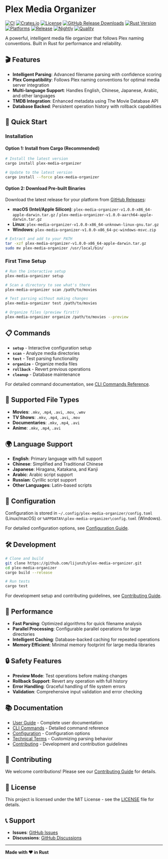 # Plex Media Organizer

[![CI](https://github.com/lijunzh/plex-media-organizer/workflows/CI/badge.svg)](https://github.com/lijunzh/plex-media-organizer/actions/workflows/ci.yml)
[![Crates.io](https://img.shields.io/crates/v/plex-media-organizer)](https://crates.io/crates/plex-media-organizer)
[![License](https://img.shields.io/github/license/lijunzh/plex-media-organizer)](https://github.com/lijunzh/plex-media-organizer/blob/main/LICENSE)
[![GitHub Release Downloads](https://img.shields.io/github/downloads/lijunzh/plex-media-organizer/latest/total)](https://github.com/lijunzh/plex-media-organizer/releases)
[![Rust Version](https://img.shields.io/badge/rust-1.70+-blue.svg)](https://www.rust-lang.org)
[![Platforms](https://img.shields.io/badge/platforms-linux%20%7C%20macos%20%7C%20windows-lightgrey)](https://github.com/lijunzh/plex-media-organizer/releases)
[![Release](https://img.shields.io/github/release/lijunzh/plex-media-organizer.svg)](https://github.com/lijunzh/plex-media-organizer/releases)
[![Nightly](https://img.shields.io/github/actions/workflow/status/lijunzh/plex-media-organizer/nightly.yml?label=nightly%20build)](https://github.com/lijunzh/plex-media-organizer/actions/workflows/nightly.yml)
[![Quality](https://img.shields.io/github/actions/workflow/status/lijunzh/plex-media-organizer/quality.yml?label=quality%20checks)](https://github.com/lijunzh/plex-media-organizer/actions/workflows/quality.yml)

A powerful, intelligent media file organizer that follows Plex naming conventions. Built in Rust for performance and reliability.

## 🎬 Features

- **Intelligent Parsing**: Advanced filename parsing with confidence scoring
- **Plex Compatibility**: Follows Plex naming conventions for optimal media server integration
- **Multi-language Support**: Handles English, Chinese, Japanese, Arabic, and other languages
- **TMDB Integration**: Enhanced metadata using The Movie Database API
- **Database Backed**: Persistent operation history with rollback capabilities

## 🚀 Quick Start

### Installation

#### Option 1: Install from Cargo (Recommended)
```bash
# Install the latest version
cargo install plex-media-organizer

# Update to the latest version
cargo install --force plex-media-organizer
```

#### Option 2: Download Pre-built Binaries
Download the latest release for your platform from [GitHub Releases](https://github.com/lijunzh/plex-media-organizer/releases):

- **macOS (Intel/Apple Silicon)**: `plex-media-organizer-v1.0.0-x86_64-apple-darwin.tar.gz` / `plex-media-organizer-v1.0.0-aarch64-apple-darwin.tar.gz`
- **Linux**: `plex-media-organizer-v1.0.0-x86_64-unknown-linux-gnu.tar.gz`
- **Windows**: `plex-media-organizer-v1.0.0-x86_64-pc-windows-msvc.zip`

```bash
# Extract and add to your PATH
tar -xzf plex-media-organizer-v1.0.0-x86_64-apple-darwin.tar.gz
sudo mv plex-media-organizer /usr/local/bin/
```

### First Time Setup

```bash
# Run the interactive setup
plex-media-organizer setup

# Scan a directory to see what's there
plex-media-organizer scan /path/to/movies

# Test parsing without making changes
plex-media-organizer test /path/to/movies

# Organize files (preview first!)
plex-media-organizer organize /path/to/movies --preview
```

## 📋 Commands

- **`setup`** - Interactive configuration setup
- **`scan`** - Analyze media directories
- **`test`** - Test parsing functionality
- **`organize`** - Organize media files
- **`rollback`** - Revert previous operations
- **`cleanup`** - Database maintenance

For detailed command documentation, see [CLI Commands Reference](docs/user-guide/cli-commands.md).

## 📁 Supported File Types

- **Movies**: `.mkv`, `.mp4`, `.avi`, `.mov`, `.wmv`
- **TV Shows**: `.mkv`, `.mp4`, `.avi`, `.mov`
- **Documentaries**: `.mkv`, `.mp4`, `.avi`
- **Anime**: `.mkv`, `.mp4`, `.avi`

## 🌍 Language Support

- **English**: Primary language with full support
- **Chinese**: Simplified and Traditional Chinese
- **Japanese**: Hiragana, Katakana, and Kanji
- **Arabic**: Arabic script support
- **Russian**: Cyrillic script support
- **Other Languages**: Latin-based scripts

## 🔧 Configuration

Configuration is stored in `~/.config/plex-media-organizer/config.toml` (Linux/macOS) or `%APPDATA%\plex-media-organizer\config.toml` (Windows).

For detailed configuration options, see [Configuration Guide](docs/user-guide/configuration.md).

## 🛠️ Development

```bash
# Clone and build
git clone https://github.com/lijunzh/plex-media-organizer.git
cd plex-media-organizer
cargo build --release

# Run tests
cargo test
```

For development setup and contributing guidelines, see [Contributing Guide](CONTRIBUTING.md).

## 📄 Performance

- **Fast Parsing**: Optimized algorithms for quick filename analysis
- **Parallel Processing**: Configurable parallel operations for large directories
- **Intelligent Caching**: Database-backed caching for repeated operations
- **Memory Efficient**: Minimal memory footprint for large media libraries

## 🔒 Safety Features

- **Preview Mode**: Test operations before making changes
- **Rollback Support**: Revert any operation with full history
- **Error Handling**: Graceful handling of file system errors
- **Validation**: Comprehensive input validation and error checking

## 📚 Documentation

- [User Guide](docs/user-guide/) - Complete user documentation
- [CLI Commands](docs/user-guide/cli-commands.md) - Detailed command reference
- [Configuration](docs/user-guide/configuration.md) - Configuration options
- [Technical Terms](docs/user-guide/technical-terms.md) - Customizing parsing behavior
- [Contributing](CONTRIBUTING.md) - Development and contribution guidelines

## 🤝 Contributing

We welcome contributions! Please see our [Contributing Guide](CONTRIBUTING.md) for details.

## 📝 License

This project is licensed under the MIT License - see the [LICENSE](LICENSE) file for details.

## 📞 Support

- **Issues**: [GitHub Issues](https://github.com/lijunzh/plex-media-organizer/issues)
- **Discussions**: [GitHub Discussions](https://github.com/lijunzh/plex-media-organizer/discussions)

---

**Made with ❤️ in Rust**
